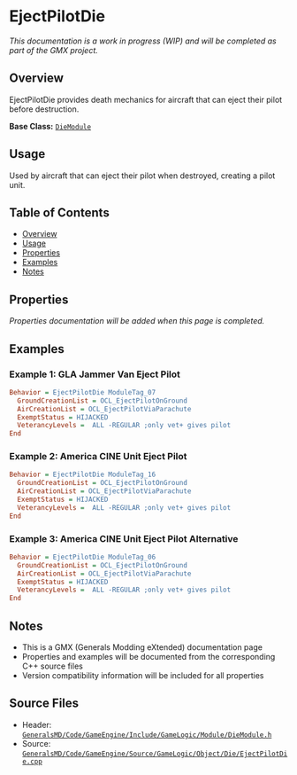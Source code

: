 # EjectPilotDie

*This documentation is a work in progress (WIP) and will be completed as part of the GMX project.*

## Overview

EjectPilotDie provides death mechanics for aircraft that can eject their pilot before destruction.

**Base Class:** [`DieModule`](../../GeneralsMD/Code/GameEngine/Include/GameLogic/Module/DieModule.h)

## Usage

Used by aircraft that can eject their pilot when destroyed, creating a pilot unit.

## Table of Contents

- [Overview](#overview)
- [Usage](#usage)
- [Properties](#properties)
- [Examples](#examples)
- [Notes](#notes)

## Properties

*Properties documentation will be added when this page is completed.*

## Examples

### Example 1: GLA Jammer Van Eject Pilot
```ini
Behavior = EjectPilotDie ModuleTag_07
  GroundCreationList = OCL_EjectPilotOnGround
  AirCreationList = OCL_EjectPilotViaParachute
  ExemptStatus = HIJACKED
  VeterancyLevels =  ALL -REGULAR ;only vet+ gives pilot
End
```

### Example 2: America CINE Unit Eject Pilot
```ini
Behavior = EjectPilotDie ModuleTag_16
  GroundCreationList = OCL_EjectPilotOnGround
  AirCreationList = OCL_EjectPilotViaParachute
  ExemptStatus = HIJACKED
  VeterancyLevels =  ALL -REGULAR ;only vet+ gives pilot
End
```

### Example 3: America CINE Unit Eject Pilot Alternative
```ini
Behavior = EjectPilotDie ModuleTag_06
  GroundCreationList = OCL_EjectPilotOnGround
  AirCreationList = OCL_EjectPilotViaParachute
  ExemptStatus = HIJACKED
  VeterancyLevels =  ALL -REGULAR ;only vet+ gives pilot
End
```

## Notes

- This is a GMX (Generals Modding eXtended) documentation page
- Properties and examples will be documented from the corresponding C++ source files
- Version compatibility information will be included for all properties

## Source Files

- Header: [`GeneralsMD/Code/GameEngine/Include/GameLogic/Module/DieModule.h`](../../GeneralsMD/Code/GameEngine/Include/GameLogic/Module/DieModule.h)
- Source: [`GeneralsMD/Code/GameEngine/Source/GameLogic/Object/Die/EjectPilotDie.cpp`](../../GeneralsMD/Code/GameEngine/Source/GameLogic/Object/Die/EjectPilotDie.cpp)
